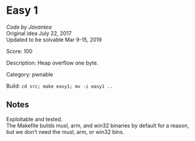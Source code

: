 # Easy 1

*Code by Javantea*  
Original idea July 22, 2017  
Updated to be solvable Mar 9-15, 2019

Score: 100

Description: Heap overflow one byte.

Category: pwnable

Build: `cd src; make easy1; mv -i easy1 ..`

## Notes

Exploitable and tested.  
The Makefile builds musl, arm, and win32 binaries by default for a reason, but we don't need the musl, arm, or win32 bins.
